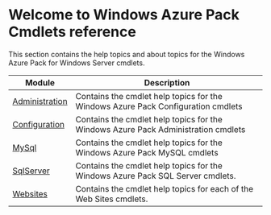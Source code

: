 # Welcome to Windows Azure Pack Cmdlets reference

This section contains the help topics and about topics for the Windows Azure Pack for Windows Server cmdlets.

Module | Description
------ | -----------
[Administration](/powershell/azurepack/v1/mgmtsvcadmin) | Contains the cmdlet help topics for the Windows Azure Pack Configuration cmdlets
[Configuration](/powershell/azurepack/v1/mgmtsvcconfig)| Contains the cmdlet help topics for the Windows Azure Pack Administration cmdlets
[MySql](/powershell/azurepack/v1/mgmtsvcmysql) | Contains the cmdlet help topics for the Windows Azure Pack MySQL cmdlets
[SqlServer](/powershell/azurepack/v1/mgmtsvcsqlserver) | Contains the cmdlet help topics for the Windows Azure Pack SQL Server cmdlets.
[Websites](/powershell/azurepack/v1/websites) | Contains the cmdlet help topics for each of the Web Sites cmdlets.

